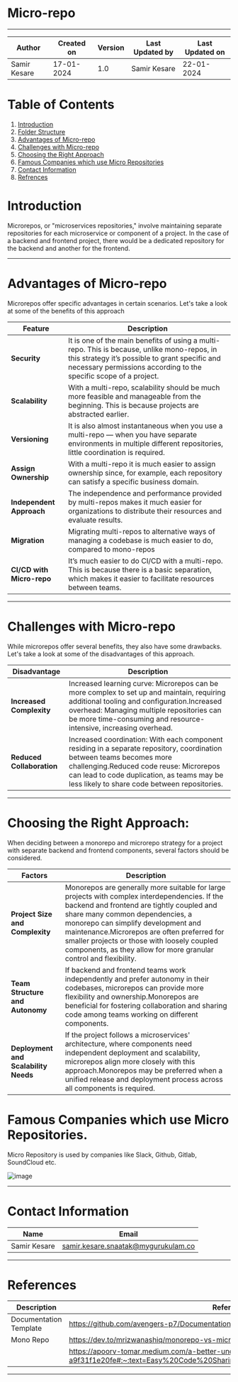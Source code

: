 # Micro-repo
***
| Author | Created on  | Version    | Last Updated by | Last Updated on |
| -------- | ------- | -------------- | --------------| ---------------- |
| Samir Kesare  | 17-01-2024  | 1.0   | Samir Kesare | 22-01-2024 |

# Table  of Contents

1. [Introduction](#Introduction)
2. [Folder Structure](#Folder-Structure)
3. [Advantages of Micro-repo](#Advantages-of-Micro-repo)
4. [Challenges with  Micro-repo](#Challenges-with-Micro-repo)
5. [Choosing the Right Approach](#Choosing-the-Right-Approach)
6. [Famous Companies which use Micro Repositories ](#Famous-Companies-which-use-Micro-Repositories)
7. [Contact Information](#contact-information)
8. [Refrences](#references) 

# Introduction 

Microrepos, or "microservices repositories," involve maintaining separate repositories for each microservice or component of a project. In the case of a backend and frontend project, there would be a dedicated repository for the backend and another for the frontend.

***

# Advantages of Micro-repo

Microrepos offer specific advantages in certain scenarios. Let's take a look at some of the benefits of this approach

|         Feature         | Description |
| ---------------------- | -------------------------------------------------------------------------------------------------------------------------------------------------------------------- |
| **Security** | It is one of the main benefits of using a multi-repo. This is because, unlike mono-repos, in this strategy it’s possible to grant specific and necessary permissions according to the specific scope of a project.|
| **Scalability** | With a multi-repo, scalability should be much more feasible and manageable from the beginning. This is because projects are abstracted earlier.|
| **Versioning** | It is also almost instantaneous when you use a multi-repo — when you have separate environments in multiple different repositories, little coordination is required.|
| **Assign Ownership** | With a multi-repo it is much easier to assign ownership since, for example, each repository can satisfy a specific business domain. |
| **Independent Approach** | The independence and performance provided by multi-repos makes it much easier for organizations to distribute their resources and evaluate results.|
| **Migration** |  Migrating multi-repos to alternative ways of managing a codebase is much easier to do, compared to mono-repos |
| **CI/CD with Micro-repo** | It’s much easier to do CI/CD with a multi-repo. This is because there is a basic separation, which makes it easier to facilitate resources between teams. |

 ***

# Challenges with  Micro-repo
While microrepos offer several benefits, they also have some drawbacks. Let's take a look at some of the disadvantages of this approach.

|         Disadvantage         | Description |
| ---------------------- | -------------------------------------------------------------------------------------------------------------------------------------------------------------------- |
| **Increased Complexity** | Increased learning curve: Microrepos can be more complex to set up and maintain, requiring additional tooling and configuration.Increased overhead: Managing multiple repositories can be more time-consuming and resource-intensive, increasing overhead.|
| **Reduced Collaboration** | Increased coordination: With each component residing in a separate repository, coordination between teams becomes more challenging.Reduced code reuse: Microrepos can lead to code duplication, as teams may be less likely to share code between repositories.|

***

# Choosing the Right Approach:
When deciding between a monorepo and microrepo strategy for a project with separate backend and frontend components, several factors should be considered.

|         Factors        | Description |
| ---------------------- | -------------------------------------------------------------------------------------------------------------------------------------------------------------------- |
| **Project Size and Complexity** |Monorepos are generally more suitable for large projects with complex interdependencies. If the backend and frontend are tightly coupled and share many common dependencies, a monorepo can simplify development and maintenance.Microrepos are often preferred for smaller projects or those with loosely coupled components, as they allow for more granular control and flexibility.|
| **Team Structure and Autonomy** | If backend and frontend teams work independently and prefer autonomy in their codebases, microrepos can provide more flexibility and ownership.Monorepos are beneficial for fostering collaboration and sharing code among teams working on different components.|
| **Deployment and Scalability Needs** | If the project follows a microservices' architecture, where components need independent deployment and scalability, microrepos align more closely with this approach.Monorepos may be preferred when a unified release and deployment process across all components is required.|

# Famous Companies which use Micro Repositories.

Micro Repository is used by companies like Slack, Github, Gitlab, SoundCloud etc.

![image](https://github.com/avengers-p7/Documentation/assets/156056570/99fd60cd-a62d-4a5a-886f-3433300ad928)

***
# Contact Information

|     Name         | Email  |
| -----------------| ------------------------------------ |
| Samir Kesare     | samir.kesare.snaatak@mygurukulam.co  | 


***

# References

|     Description                  | References  
| ---------------------------------| ------------------------------------------------------------------- |
|     Documentation Template       |  https://github.com/avengers-p7/Documentation/wiki/Micro%E2%80%90repos |
|     Mono Repo                    | https://dev.to/mrizwanashiq/monorepo-vs-microrepo-m58#advantages-of-microrepo |
|                                  | https://apoorv-tomar.medium.com/a-better-understanding-of-micro-rep-vs-mono-repo-a9f31f1e20fe#:~:text=Easy%20Code%20Sharing.,and%20efficient%20CI%2FCD%20pipelines. |


***
